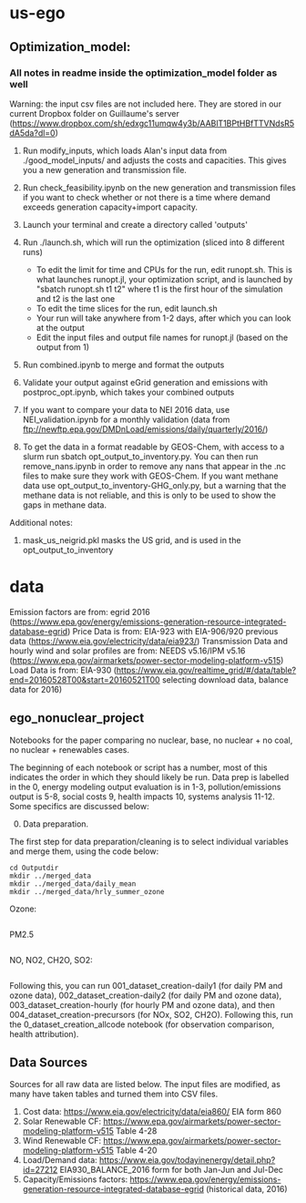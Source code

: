 # us-ego
## Optimization_model:

### All notes in readme inside the optimization_model folder as well 

Warning: the input csv files are not included here. They are stored in our current Dropbox folder on Guillaume's server (https://www.dropbox.com/sh/edxgc11umqw4y3b/AABlT1BPtHBfTTVNdsR5dA5da?dl=0)

1. Run modify_inputs, which loads Alan's input data from ./good_model_inputs/ and adjusts the costs and capacities. This gives you a new generation and transmission file.

2. Run check_feasibility.ipynb on the new generation and transmission files if you want to check whether or not there is a time where demand exceeds generation capacity+import capacity.

3. Launch your terminal and create a directory called 'outputs'

4. Run ./launch.sh, which will run the optimization (sliced into 8 different runs)
    - To edit the limit for time and CPUs for the run, edit runopt.sh. This is what launches runopt.jl, your optimization script, and is launched by "sbatch runopt.sh t1 t2" where t1 is the first hour of the simulation and t2 is the last one
    - To edit the time slices for the run, edit launch.sh
    - Your run will take anywhere from 1-2 days, after which you can look at the output
    - Edit the input files and output file names for runopt.jl (based on the output from 1) 

6. Run combined.ipynb to merge and format the outputs

7. Validate your output against eGrid generation and emissions with postproc_opt.ipynb, which takes your combined outputs

8. If you want to compare your data to NEI 2016 data, use NEI_validation.ipynb for a monthly validation (data from ftp://newftp.epa.gov/DMDnLoad/emissions/daily/quarterly/2016/)

9. To get the data in a format readable by GEOS-Chem, with access to a slurm run sbatch opt_output_to_inventory.py. You can then run remove_nans.ipynb in order to remove any nans that appear in the .nc files to make sure they work with GEOS-Chem. If you want methane data use opt_output_to_inventory-GHG_only.py, but a warning that the methane data is not reliable, and this is only to be used to show the gaps in methane data.



Additional notes:
1. mask_us_neigrid.pkl masks the US grid, and is used in the opt_output_to_inventory

# data

Emission factors are from: egrid 2016 (https://www.epa.gov/energy/emissions-generation-resource-integrated-database-egrid)
Price Data is from: EIA-923 with EIA-906/920 previous data (https://www.eia.gov/electricity/data/eia923/)
Transmission Data and hourly wind and solar profiles are from: NEEDS v5.16/IPM v5.16 
(https://www.epa.gov/airmarkets/power-sector-modeling-platform-v515)
Load Data is from: EIA-930 (https://www.eia.gov/realtime_grid/#/data/table?end=20160528T00&start=20160521T00 selecting download data, balance data for 2016)

## ego_nonuclear_project

Notebooks for the paper comparing no nuclear, base, no nuclear + no coal, no nuclear + renewables cases.

The beginning of each notebook or script has a number, most of this indicates the order in which they should likely be run. Data prep is labelled in the 0, energy modeling output evaluation is in 1-3, pollution/emissions output is 5-8, social costs 9, health impacts 10, systems analysis 11-12. Some specifics are discussed below:

0) Data preparation. 

The first step for data preparation/cleaning is to select individual variables and merge them, using the code below:

``` module load cdo
cd Outputdir
mkdir ../merged_data
mkdir ../merged_data/daily_mean
mkdir ../merged_data/hrly_summer_ozone
```
Ozone:
```for file in GEOSChem.SpeciesConc.2016*; do cdo -selvar,SpeciesConc_O3 $file O3_$file; done && for month in {01,02,03,04,05,06,07,08,09,10,11,12}; do cdo mergetime O3*2016$month*.nc4 ../merged_data/merged_O3_$month.nc ; done
```
PM2.5
```for file in GEOSChem.AerosolMass.2016*; do cdo -selvar,PM25 $file PM_$file; done && for month in {01,02,03,04,05,06,07,08,09,10,11,12}; do cdo mergetime PM*2016$month*.nc4 ../merged_data/merged_PM_$month.nc ; done
```
NO, NO2, CH2O, SO2:
```for file in GEOSChem.SpeciesConc.2016*; do cdo -selvar,SpeciesConc_CH2O $file CH2O_$file; done && for month in {01,02,03,04,05,06,07,08,09,10,11,12}; do cdo mergetime CH2O*2016$month*.nc4 ../merged_data/merged_CH2O_$month.nc ; done && for file in GEOSChem.SpeciesConc.2016*; do cdo -selvar,SpeciesConc_NO $file NO_$file; done && for month in {01,02,03,04,05,06,07,08,09,10,11,12}; do cdo mergetime NO*2016$month*.nc4 ../merged_data/merged_NO_$month.nc ; done && for file in GEOSChem.SpeciesConc.2016*; do cdo -selvar,SpeciesConc_NO2 $file NO2_$file; done && for month in {01,02,03,04,05,06,07,08,09,10,11,12}; do cdo mergetime NO2*2016$month*.nc4 ../merged_data/merged_NO2_$month.nc ; done && for file in GEOSChem.SpeciesConc.2016*; do cdo -selvar,SpeciesConc_SO2 $file SO2_$file; done && for month in {01,02,03,04,05,06,07,08,09,10,11,12}; do cdo mergetime SO2*2016$month*.nc4 ../merged_data/merged_SO2_$month.nc ; done
```

Following this, you can run 001_dataset_creation-daily1 (for daily PM and ozone data), 002_dataset_creation-daily2 (for daily PM and ozone data), 003_dataset_creation-hourly (for hourly PM and ozone data), and then 004_dataset_creation-precursors (for NOx, SO2, CH2O). Following this, run the 0_dataset_creation_allcode notebook (for observation comparison, health attribution). 


## Data Sources
Sources for all raw data are listed below. The input files are modified, as many have taken tables and turned them into CSV files. 
1. Cost data: https://www.eia.gov/electricity/data/eia860/ EIA form 860
2. Solar Renewable CF: https://www.epa.gov/airmarkets/power-sector-modeling-platform-v515 Table 4-28 
3. Wind Renewable CF: https://www.epa.gov/airmarkets/power-sector-modeling-platform-v515 Table 4-20
4. Load/Demand data: https://www.eia.gov/todayinenergy/detail.php?id=27212 EIA930_BALANCE_2016 form for both Jan-Jun and Jul-Dec
5. Capacity/Emissions factors: https://www.epa.gov/energy/emissions-generation-resource-integrated-database-egrid (historical data, 2016)
